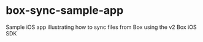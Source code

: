 box-sync-sample-app
===================

Sample iOS app illustrating how to sync files from Box using the v2 Box iOS SDK
